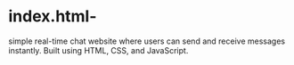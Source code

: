 # index.html-
simple real-time chat website where users can send and receive messages instantly. Built using HTML, CSS, and JavaScript.
